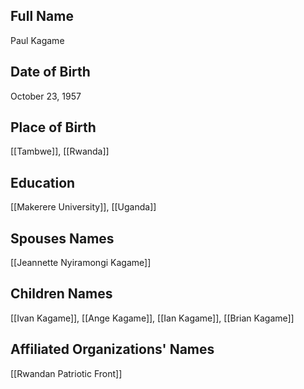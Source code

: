 ## Full Name
Paul Kagame

## Date of Birth
October 23, 1957

## Place of Birth
[[Tambwe]], [[Rwanda]]

## Education
[[Makerere University]], [[Uganda]]

## Spouses Names
[[Jeannette Nyiramongi Kagame]]

## Children Names
[[Ivan Kagame]], [[Ange Kagame]], [[Ian Kagame]], [[Brian Kagame]]

## Affiliated Organizations' Names
[[Rwandan Patriotic Front]]